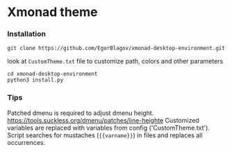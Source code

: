 # Xmonad theme
### Installation
```
git clone https://github.com/EgorBlagov/xmonad-desktop-environment.git
```
look at ```CustomTheme.txt``` file to customize path, colors and other parameters
```
cd xmonad-desktop-environment
python3 install.py
```
 
### Tips
Patched dmenu is required to adjust dmenu height. https://tools.suckless.org/dmenu/patches/line-heighte
Customized variables are replaced with variables from config ('CustomTheme.txt'). Script searches for mustaches (```{{varname}}```) in files and replaces all occurrences.


